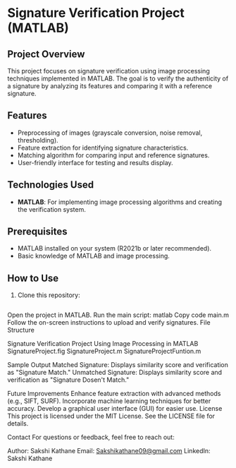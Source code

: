 # Signature Verification Project (MATLAB)

## Project Overview
This project focuses on signature verification using image processing techniques implemented in MATLAB. The goal is to verify the authenticity of a signature by analyzing its features and comparing it with a reference signature.

## Features
- Preprocessing of images (grayscale conversion, noise removal, thresholding).
- Feature extraction for identifying signature characteristics.
- Matching algorithm for comparing input and reference signatures.
- User-friendly interface for testing and results display.

## Technologies Used
- **MATLAB**: For implementing image processing algorithms and creating the verification system.

## Prerequisites
- MATLAB installed on your system (R2021b or later recommended).
- Basic knowledge of MATLAB and image processing.

## How to Use
1. Clone this repository:
   ```bash
Open the project in MATLAB.
Run the main script:
matlab
Copy code
main.m
Follow the on-screen instructions to upload and verify signatures.
File Structure

Signature Verification Project Using Image Processing in MATLAB
SignatureProject.fig
SignatureProject.m
SignatureProjectFuntion.m

Sample Output
Matched Signature: Displays similarity score and verification as "Signature Match."
Unmatched Signature: Displays similarity score and verification as "Signature Dosen't Match."

Future Improvements
Enhance feature extraction with advanced methods (e.g., SIFT, SURF).
Incorporate machine learning techniques for better accuracy.
Develop a graphical user interface (GUI) for easier use.
License
This project is licensed under the MIT License. See the LICENSE file for details.

Contact
For questions or feedback, feel free to reach out:

Author: Sakshi Kathane
Email: Sakshikathane09@gmail.com
LinkedIn: Sakshi Kathane
